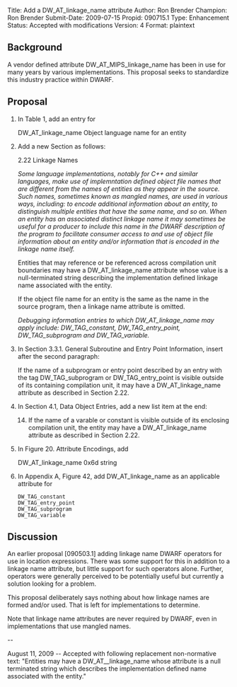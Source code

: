 Title:       Add a DW_AT_linkage_name attribute
Author:      Ron Brender
Champion:    Ron Brender
Submit-Date: 2009-07-15
Propid:      090715.1
Type:        Enhancement
Status:      Accepted with modifications
Version:     4
Format:      plaintext

Background
----------

A vendor defined attribute DW_AT_MIPS_linkage_name has been in use
for many years by various implementations. This proposal seeks to 
standardize this industry practice within DWARF.

Proposal
--------

1) In Table 1, add an entry for

    DW_AT_linkage_name          Object language name for an entity

2) Add a new Section as follows:

    2.22 Linkage Names

    *Some language implementations, notably for C++ and similar
    languages, make use of implemntation defined object file
    names that are different from the names of entities as they
    appear in the source. Such names, sometimes known as mangled names, 
    are used in various ways, including: to encode additional information 
    about an entity, to distinguish multiple entities that have the same 
    name, and so on. When an entity has an associated distinct linkage name
    it may sometimes be useful for a producer to include this name
    in the DWARF description of the program to facilitate consumer
    access to and use of object file information about an entity
    and/or information that is encoded in the linkage name itself.*

    Entities that may reference or be referenced across compilation
    unit boundaries may have a DW_AT_linkage_name attribute whose
    value is a null-terminated string describing the implementation
    defined linkage name associated with the entity.

    If the object file name for an entity is the same as the name in
    the source program, then a linkage name attribute is omitted.

    *Debugging information entries to which DW_AT_linkage_name may
    apply include: DW_TAG_constant, DW_TAG_entry_point,
    DW_TAG_subprogram and DW_TAG_variable.*

3)  In Section 3.3.1. General Subroutine and Entry Point Information,
    insert after the second paragraph:

    If the name of a subprogram or entry point described by an entry
    with the tag DW_TAG_subprogram or DW_TAG_entry_point is visible
    outside of its containing compilation unit, it may have a
    DW_AT_linkage_name attribute as described in Section 2.22.

4)  In Section 4.1, Data Object Entries, add a new list item at the
    end:

    14. If the name of a varable or constant is visible outside
        of its enclosing compilation unit, the entity may have a
        DW_AT_linkage_name attribute as described in Section 2.22.

5)  In Figure 20. Attribute Encodings, add

    DW_AT_linkage_name          0x6d            string

6)  In Appendix A, Figure 42, add DW_AT_linkage_name as an applicable
    attribute for

        DW_TAG_constant
        DW_TAG_entry_point
        DW_TAG_subprogram
        DW_TAG_variable

Discussion
----------

An earlier proposal [090503.1] adding linkage name DWARF operators for 
use in location expressions. There was some support for this in
addition to a linkage name attribute, but little support for such
operators alone. Further, operators were generally perceived to be
potentially useful but currently a solution looking for a problem.

This proposal deliberately says nothing about how linkage names are
formed and/or used. That is left for implementations to determine.

Note that linkage name attributes are never required by DWARF, even
in implementations that use mangled names.

-- 

August 11, 2009 -- Accepted with following replacement non-normative
text: "Entities may have a DW_AT__linkage_name whose attribute is a 
null terminated string which describes the implementation defined 
name associated with the entity."
